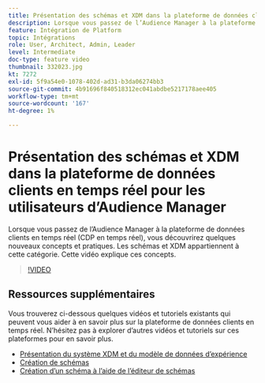 ```yaml
---
title: Présentation des schémas et XDM dans la plateforme de données clients en temps réel pour les utilisateurs d’Audience Manager
description: Lorsque vous passez de l’Audience Manager à la plateforme de données clients en temps réel (CDP en temps réel), vous découvrirez quelques nouveaux concepts et pratiques. Les schémas et XDM appartiennent à cette catégorie. Cette vidéo explique ces concepts.
feature: Intégration de Platform
topic: Intégrations
role: User, Architect, Admin, Leader
level: Intermediate
doc-type: feature video
thumbnail: 332023.jpg
kt: 7272
exl-id: 5f9a54e0-1078-402d-ad31-b3da06274bb3
source-git-commit: 4b91696f840518312ec041abdbe5217178aee405
workflow-type: tm+mt
source-wordcount: '167'
ht-degree: 1%

---
```


# Présentation des schémas et XDM dans la plateforme de données clients en temps réel pour les utilisateurs d’Audience Manager

Lorsque vous passez de l’Audience Manager à la plateforme de données clients en temps réel (CDP en temps réel), vous découvrirez quelques nouveaux concepts et pratiques. Les schémas et XDM appartiennent à cette catégorie. Cette vidéo explique ces concepts.

>[!VIDEO](https://video.tv.adobe.com/v/332023/?quality=12&learn=on)

## Ressources supplémentaires

Vous trouverez ci-dessous quelques vidéos et tutoriels existants qui peuvent vous aider à en savoir plus sur la plateforme de données clients en temps réel. N’hésitez pas à explorer d’autres vidéos et tutoriels sur ces plateformes pour en savoir plus.

* [Présentation du système XDM et du modèle de données d’expérience](https://experienceleague.adobe.com/docs/platform-learn/tutorials/schemas/understanding-the-xdm-system-and-experience-data-model.html)
* [Création de schémas](https://experienceleague.adobe.com/docs/platform-learn/tutorials/schemas/create-your-first-schema-with-out-of-the-box-components.html)
* [Création d’un schéma à l’aide de l’éditeur de schémas](https://experienceleague.adobe.com/docs/experience-platform/xdm/tutorials/create-schema-ui.html?lang=en#getting-started)
